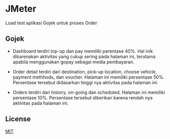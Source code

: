 # JMeter

Load test aplikasi Gojek untuk proses Order

## Gojek

- Dashboard terdiri top-up dan pay memiliki perentase 40%. Hal inik dikarenakan aktivitas yang cukup sering pada halaman ini, terutama apabila menggunakan gopay sebagai media pembayaran.

- Order detail terdiri dari destination, pick-up location, choose vehicle, payment methhods, dan voucher. Halaman ini memiliki persentase 50%. Persentase tersebut didasarkan tinggi nya aktivitas pada halaman ini.

- Orders terdiri dari history, on-going dan scheduled. Halaman ini memiliki persentase 10%. Persentase tersebut diberikan karena rendah nya aktivitas pada halaman ini. 


## License

[MIT](https://choosealicense.com/licenses/mit/)